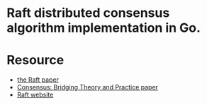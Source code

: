 # Raft distributed consensus algorithm implementation in Go.

# Resource
- [the Raft paper](https://raft.github.io/raft.pdf)
- [Consensus: Bridging Theory and Practice paper](https://web.stanford.edu/~ouster/cgi-bin/papers/OngaroPhD.pdf)
- [Raft website](https://raft.github.io)